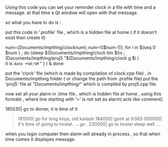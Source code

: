Using this code you can set your reminder clock in a file with time and a message.
at that time a Qt window will open with that message.

so what you have to do is :


put this code in '.profile' file , which is a hidden file at home ( if it doesn't exist then create it)


num=$(Documents/impthing/clock num);
num=$(($num-1));
for i in $(seq 0 $num ) ;
do
        (sleep $(Documents/impthing/clock tim $i)s ; (Documents/impthing/proj5 "$(Documents/impthing/clock g $i ) <br> it is `date +%H:%M`  " ) ) &
done


put the 'clock' file  (which is made by compilation of clock.cpp file) , in Documents/impthing folder ( or change the path from .profile file)
put the 'proj5' file at "Documents/impthing/" which is compiled by proj5.cpp file.


now set all your alarm in .time file , which is hidden file at home , using this formate , where line starting with '>' is
not set as alarm( acts like comment).

185530| go to dinner, it is time of it
>181500| go for long kriya,  old kailash
184000| goint  at III363
000000| it's time of going to hostel. ... go .
230000| go to hostel sleep well ...



when you login computer then alarm will already in process , so that when time comes it displayes message.
